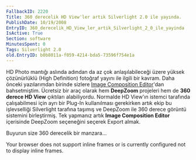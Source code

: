 ```yaml
---
FallbackID: 2220
Title: 360 derecelik HD View'ler artık Silverlight 2.0 ile yayında.
PublishDate: 10/19/2008
EntryID: 360_derecelik_HD_View_ler_artik_Silverlight_2_0_ile_yayinda
IsActive: True
Section: software
MinutesSpent: 0
Tags: Silverlight 2.0
old.EntryID: b0b8011a-f059-4214-bda5-73596f754e1a
---
```

HD Photo mantığı aslında adından da az çok anlaşılabileceği üzere yüksek
çözünürlüklü (High Definition) fotoğraf yayını ile ilgili bir kavram.
Daha önceki yazılarımdan birinde sizlere [Image Composition
Editor](http://daron.yondem.com/tr/post/10a48f93-2f5b-439f-ab64-c8402f6c1246)'dan
bahsetmiştim. Ücretsiz bir araç olarak hem **DeepZoom** projeleri hem de
**360 derece HD View** çıktıları alabiliyordu. Normalde HD View'ın
istemci tarafında çalışabilmesi için ayrı bir Plug-In kullanılması
gerekirken artık ekip bu işlevselliği Silverlight tarafına taşımış ve
DeepZoom ile 360 derece görüntü sistemini birleştirmiş. Tek yapmanız
artık **Image Composition Editor** içerisinde DeepZoom seçeneğini
seçerek Export almak.

Buyurun size 360 derecelik bir manzara...

Your browser does not support inline frames or is currently configured
not to display inline frames.


